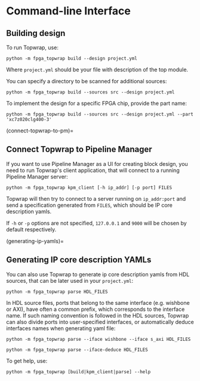 # Command-line Interface

## Building design

To run Topwrap, use:

```
python -m fpga_topwrap build --design project.yml
```

Where `project.yml` should be your file with description of the top module.

You can specify a directory to be scanned for additional sources:

```
python -m fpga_topwrap build --sources src --design project.yml
```

To implement the design for a specific FPGA chip, provide the part name:

```
python -m fpga_topwrap build --sources src --design project.yml --part 'xc7z020clg400-3'
```

(connect-topwrap-to-pm)=

## Connect Topwrap to Pipeline Manager

If you want to use Pipeline Manager as a UI for creating block design, you need to run Topwrap's client application, that will connect to a running Pipeline Manager server:

```
python -m fpga_topwrap kpm_client [-h ip_addr] [-p port] FILES
```

Topwrap will then try to connect to a server running on `ip_addr:port` and send a specification generated from `FILES`, which should be IP core description yamls.

If `-h` or `-p` options are not specified, `127.0.0.1` and `9000` will be chosen by default respectively.

(generating-ip-yamls)=

## Generating IP core description YAMLs

You can also use Topwrap to generate ip core description yamls from HDL sources,
that can be later used in your `project.yml`:

```
python -m fpga_topwrap parse HDL_FILES
```

In HDL source files, ports that belong to the same interface (e.g. wishbone or AXI),
have often a common prefix, which corresponds to the interface name. If such naming
convention is followed in the HDL sources, Topwrap can also divide ports into user-specified
interfaces, or automatically deduce interfaces names when generating yaml file:

```
python -m fpga_topwrap parse --iface wishbone --iface s_axi HDL_FILES

python -m fpga_topwrap parse --iface-deduce HDL_FILES
```

To get help, use:

```
python -m fpga_topwrap [build|kpm_client|parse] --help
```
